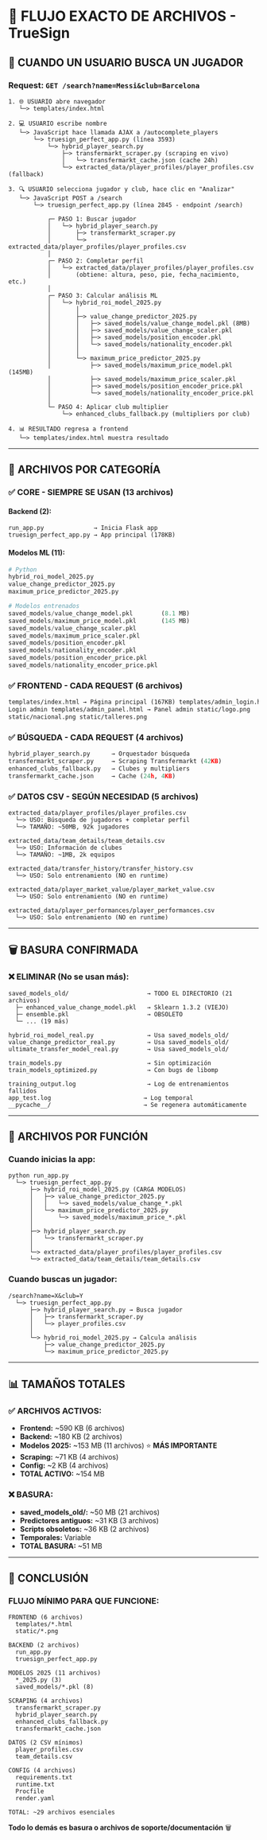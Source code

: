 # 🔄 FLUJO EXACTO DE ARCHIVOS - TrueSign

## 📍 CUANDO UN USUARIO BUSCA UN JUGADOR

### Request: `GET /search?name=Messi&club=Barcelona`

```
1. 🌐 USUARIO abre navegador
   └─> templates/index.html

2. 💻 USUARIO escribe nombre
   └─> JavaScript hace llamada AJAX a /autocomplete_players
       └─> truesign_perfect_app.py (línea 3593)
           └─> hybrid_player_search.py
               ├─> transfermarkt_scraper.py (scraping en vivo)
               │   └─> transfermarkt_cache.json (cache 24h)
               └─> extracted_data/player_profiles/player_profiles.csv (fallback)

3. 🔍 USUARIO selecciona jugador y club, hace clic en "Analizar"
   └─> JavaScript POST a /search
       └─> truesign_perfect_app.py (línea 2845 - endpoint /search)

           ┌─ PASO 1: Buscar jugador
           │   └─> hybrid_player_search.py
           │       ├─> transfermarkt_scraper.py
           │       └─> extracted_data/player_profiles/player_profiles.csv
           │
           ┌─ PASO 2: Completar perfil
           │   └─> extracted_data/player_profiles/player_profiles.csv
           │       (obtiene: altura, peso, pie, fecha_nacimiento, etc.)
           │
           ┌─ PASO 3: Calcular análisis ML
           │   └─> hybrid_roi_model_2025.py
           │       │
           │       ├─> value_change_predictor_2025.py
           │       │   ├─> saved_models/value_change_model.pkl (8MB)
           │       │   ├─> saved_models/value_change_scaler.pkl
           │       │   ├─> saved_models/position_encoder.pkl
           │       │   └─> saved_models/nationality_encoder.pkl
           │       │
           │       └─> maximum_price_predictor_2025.py
           │           ├─> saved_models/maximum_price_model.pkl (145MB)
           │           ├─> saved_models/maximum_price_scaler.pkl
           │           ├─> saved_models/position_encoder_price.pkl
           │           └─> saved_models/nationality_encoder_price.pkl
           │
           └─ PASO 4: Aplicar club multiplier
               └─> enhanced_clubs_fallback.py (multipliers por club)

4. 📊 RESULTADO regresa a frontend
   └─> templates/index.html muestra resultado
```

---

## 📂 ARCHIVOS POR CATEGORÍA

### ✅ **CORE - SIEMPRE SE USAN** (13 archivos)

#### Backend (2):

```
run_app.py              → Inicia Flask app
truesign_perfect_app.py → App principal (178KB)
```

#### Modelos ML (11):

```python
# Python
hybrid_roi_model_2025.py
value_change_predictor_2025.py
maximum_price_predictor_2025.py

# Modelos entrenados
saved_models/value_change_model.pkl        (8.1 MB)
saved_models/maximum_price_model.pkl       (145 MB)
saved_models/value_change_scaler.pkl
saved_models/maximum_price_scaler.pkl
saved_models/position_encoder.pkl
saved_models/nationality_encoder.pkl
saved_models/position_encoder_price.pkl
saved_models/nationality_encoder_price.pkl
```

### ✅ **FRONTEND - CADA REQUEST** (6 archivos)

```html
templates/index.html → Página principal (167KB) templates/admin_login.html →
Login admin templates/admin_panel.html → Panel admin static/logo.png
static/nacional.png static/talleres.png
```

### ✅ **BÚSQUEDA - CADA REQUEST** (4 archivos)

```python
hybrid_player_search.py      → Orquestador búsqueda
transfermarkt_scraper.py     → Scraping Transfermarkt (42KB)
enhanced_clubs_fallback.py   → Clubes y multipliers
transfermarkt_cache.json     → Cache (24h, 4KB)
```

### ✅ **DATOS CSV - SEGÚN NECESIDAD** (5 archivos)

```csv
extracted_data/player_profiles/player_profiles.csv
  └─> USO: Búsqueda de jugadores + completar perfil
  └─> TAMAÑO: ~50MB, 92k jugadores

extracted_data/team_details/team_details.csv
  └─> USO: Información de clubes
  └─> TAMAÑO: ~1MB, 2k equipos

extracted_data/transfer_history/transfer_history.csv
  └─> USO: Solo entrenamiento (NO en runtime)

extracted_data/player_market_value/player_market_value.csv
  └─> USO: Solo entrenamiento (NO en runtime)

extracted_data/player_performances/player_performances.csv
  └─> USO: Solo entrenamiento (NO en runtime)
```

---

## 🗑️ BASURA CONFIRMADA

### ❌ **ELIMINAR (No se usan más):**

```
saved_models_old/                      → TODO EL DIRECTORIO (21 archivos)
  ├─ enhanced_value_change_model.pkl   → Sklearn 1.3.2 (VIEJO)
  ├─ ensemble.pkl                      → OBSOLETO
  └─ ... (19 más)

hybrid_roi_model_real.py               → Usa saved_models_old/
value_change_predictor_real.py         → Usa saved_models_old/
ultimate_transfer_model_real.py        → Usa saved_models_old/

train_models.py                        → Sin optimización
train_models_optimized.py              → Con bugs de libomp

training_output.log                    → Log de entrenamientos fallidos
app_test.log                          → Log temporal
__pycache__/                          → Se regenera automáticamente
```

---

## 🎯 ARCHIVOS POR FUNCIÓN

### Cuando inicias la app:

```
python run_app.py
  └─> truesign_perfect_app.py
      ├─> hybrid_roi_model_2025.py (CARGA MODELOS)
      │   ├─> value_change_predictor_2025.py
      │   │   └─> saved_models/value_change_*.pkl
      │   └─> maximum_price_predictor_2025.py
      │       └─> saved_models/maximum_price_*.pkl
      │
      ├─> hybrid_player_search.py
      │   └─> transfermarkt_scraper.py
      │
      └─> extracted_data/player_profiles/player_profiles.csv
      └─> extracted_data/team_details/team_details.csv
```

### Cuando buscas un jugador:

```
/search?name=X&club=Y
  └─> truesign_perfect_app.py
      ├─> hybrid_player_search.py → Busca jugador
      │   ├─> transfermarkt_scraper.py
      │   └─> player_profiles.csv
      │
      └─> hybrid_roi_model_2025.py → Calcula análisis
          ├─> value_change_predictor_2025.py
          └─> maximum_price_predictor_2025.py
```

---

## 📊 TAMAÑOS TOTALES

### ✅ ARCHIVOS ACTIVOS:

- **Frontend:** ~590 KB (6 archivos)
- **Backend:** ~180 KB (2 archivos)
- **Modelos 2025:** ~153 MB (11 archivos) ⭐ **MÁS IMPORTANTE**
- **Scraping:** ~71 KB (4 archivos)
- **Config:** ~2 KB (4 archivos)
- **TOTAL ACTIVO:** ~154 MB

### ❌ BASURA:

- **saved_models_old/:** ~50 MB (21 archivos)
- **Predictores antiguos:** ~31 KB (3 archivos)
- **Scripts obsoletos:** ~36 KB (2 archivos)
- **Temporales:** Variable
- **TOTAL BASURA:** ~51 MB

---

## 🎯 CONCLUSIÓN

### FLUJO MÍNIMO PARA QUE FUNCIONE:

```
FRONTEND (6 archivos)
  templates/*.html
  static/*.png

BACKEND (2 archivos)
  run_app.py
  truesign_perfect_app.py

MODELOS 2025 (11 archivos)
  *_2025.py (3)
  saved_models/*.pkl (8)

SCRAPING (4 archivos)
  transfermarkt_scraper.py
  hybrid_player_search.py
  enhanced_clubs_fallback.py
  transfermarkt_cache.json

DATOS (2 CSV mínimos)
  player_profiles.csv
  team_details.csv

CONFIG (4 archivos)
  requirements.txt
  runtime.txt
  Procfile
  render.yaml

TOTAL: ~29 archivos esenciales
```

**Todo lo demás es basura o archivos de soporte/documentación** 🗑️
